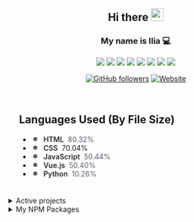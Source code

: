 <div align="center">
  
## Hi there <img src="https://media.giphy.com/media/hvRJCLFzcasrR4ia7z/giphy.gif" width="25px">

### My name is Ilia  💻
  
<img src="https://img.shields.io/badge/javascript%20-%23323330.svg?&style=for-the-badge&logo=javascript&logoColor=%23F7DF1E"/>
<img src="https://img.shields.io/badge/vue.js%20-%23323330.svg?&style=for-the-badge&logo=vuedotjs&logoColor=4FC08D"/>
<img src="https://img.shields.io/badge/html5%20-%23E34F26.svg?&style=for-the-badge&logo=html5&logoColor=white"/>
<img src="https://img.shields.io/badge/css3%20-%231572B6.svg?&style=for-the-badge&logo=css3&logoColor=white"/>
<img src="https://img.shields.io/badge/php-%23777BB4.svg?&style=for-the-badge&logo=php&logoColor=white"/>
<img src="https://img.shields.io/badge/mysql-%2300f.svg?&style=for-the-badge&logo=mysql&logoColor=white"/>
<img src="https://img.shields.io/badge/apache%20-%23D42029.svg?&style=for-the-badge&logo=apache&logoColor=white"/>
<img src="https://img.shields.io/badge/git%20-%23F05033.svg?&style=for-the-badge&logo=git&logoColor=white"/>

[![GitHub followers](https://img.shields.io/github/followers/WoZe-Clan?color=black&logo=github&label=Follow&style=for-the-badge)](https://github.com/WoZe-Clan)
[![Website](https://img.shields.io/website?down_color=red&down_message=Not%20available%20right%20now&style=for-the-badge&up_color=chartreuse&up_message=Visit&url=https%3A%2F%2Fgreep.fr)](https://wozze.fr/)
</div>

<svg width="360" height="210" xmlns="http://www.w3.org/2000/svg">

<g>
<rect x="5" y="5" id="background" />
<g>
<foreignObject x="21" y="17" width="318" height="176">
<div xmlns="http://www.w3.org/1999/xhtml" class="ellipsis">

<h2>Languages Used (By File Size)</h2>

<div>
<span class="progress">
<span style="background-color: #f1e05a;width: 68.317%;" class="progress-item"></span><span style="background-color: #563d7c;width: 14.436%;" class="progress-item"></span><span style="background-color: #e34c26;width: 10.040%;" class="progress-item"></span><span style="background-color: #3572A5;width: 2.261%;" class="progress-item"></span><span style="background-color: #701516;width: 2.218%;" class="progress-item"></span><span style="background-color: #2b7489;width: 1.155%;" class="progress-item"></span><span style="background-color: #555555;width: 0.482%;" class="progress-item"></span><span style="background-color: #b07219;width: 0.430%;" class="progress-item"></span><span style="background-color: #f34b7d;width: 0.276%;" class="progress-item"></span><span style="background-color: #3D6117;width: 0.203%;" class="progress-item"></span><span style="background-color: #3A4E3A;width: 0.083%;" class="progress-item"></span><span style="background-color: #DA5B0B;width: 0.050%;" class="progress-item"></span><span style="background-color: #244776;width: 0.031%;" class="progress-item"></span><span style="background-color: #384d54;width: 0.009%;" class="progress-item"></span><span style="background-color: #89e051;width: 0.005%;" class="progress-item"></span><span style="background-color: #427819;width: 0.004%;" class="progress-item"></span>
</span>
</div>

<ul>


<li style="animation-delay: 0ms;">
<svg xmlns="http://www.w3.org/2000/svg" style="  fill: rgb(88, 96, 105);
  margin-right: 0.5ch;
  vertical-align: top;"
viewBox="0 0 16 16" version="1.1" width="16" height="16"><path
fill-rule="evenodd" d="M8 4a4 4 0 100 8 4 4 0 000-8z"></path></svg>
<span style=" font-weight: 600;
  margin-right: 4px;
  color: rgb(36, 41, 46);">HTML</span>
<span style="color: rgb(88, 96, 105)">80.32%</span>
</li>

<li style="animation-delay: 300ms;">
  <svg xmlns="http://www.w3.org/2000/svg" style="  fill: rgb(88, 96, 105);
  margin-right: 0.5ch;
  vertical-align: top;"
  viewBox="0 0 16 16" version="1.1" width="16" height="16"><path
  fill-rule="evenodd" d="M8 4a4 4 0 100 8 4 4 0 000-8z"></path></svg>
  <span style=" font-weight: 600;
  margin-right: 4px;
  color: rgb(36, 41, 46);">CSS</span>
  <span class="percent">70.04%</span>
  </li>


<li style="animation-delay: 150ms;">
<svg xmlns="http://www.w3.org/2000/svg" style="  fill: rgb(88, 96, 105);
  margin-right: 0.5ch;
  vertical-align: top;"
viewBox="0 0 16 16" version="1.1" width="16" height="16"><path
fill-rule="evenodd" d="M8 4a4 4 0 100 8 4 4 0 000-8z"></path></svg>
<span style=" font-weight: 600;
  margin-right: 4px;
  color: rgb(36, 41, 46);">JavaScript</span>
<span style="color: rgb(88, 96, 105)">50.44%</span>
</li>

<li style="animation-delay: 2100ms;">
  <svg xmlns="http://www.w3.org/2000/svg" style="  fill: rgb(88, 96, 105);
  margin-right: 0.5ch;
  vertical-align: top;"
  viewBox="0 0 16 16" version="1.1" width="16" height="16"><path
  fill-rule="evenodd" d="M8 4a4 4 0 100 8 4 4 0 000-8z"></path></svg>
  <span style=" font-weight: 600;
  margin-right: 4px;
  color: rgb(36, 41, 46);">Vue.js</span>
  <span style="color: rgb(88, 96, 105)">50.40%</span>
  </li>




<li style="animation-delay: 450ms;">
<svg xmlns="http://www.w3.org/2000/svg" style="  fill: rgb(88, 96, 105);
  margin-right: 0.5ch;
  vertical-align: top;"
viewBox="0 0 16 16" version="1.1" width="16" height="16"><path
fill-rule="evenodd" d="M8 4a4 4 0 100 8 4 4 0 000-8z"></path></svg>
<span style=" font-weight: 600;
  margin-right: 4px;
  color: rgb(36, 41, 46);">Python</span>
<span style="color: rgb(88, 96, 105)">10.26%</span>
</li>





</ul>

</div>
</foreignObject>
</g>
</g>
</svg>


<!-- <code><img height="20" src="https://raw.githubusercontent.com/github/explore/80688e429a7d4ef2fca1e82350fe8e3517d3494d/topics/javascript/javascript.png"></code>
<code><img height="20" src="https://raw.githubusercontent.com/github/explore/80688e429a7d4ef2fca1e82350fe8e3517d3494d/topics/vue/vue.png"></code>
<code><img height="20" src="https://raw.githubusercontent.com/github/explore/80688e429a7d4ef2fca1e82350fe8e3517d3494d/topics/nodejs/nodejs.png"></code>
<code><img height="20" src="https://raw.githubusercontent.com/github/explore/80688e429a7d4ef2fca1e82350fe8e3517d3494d/topics/python/python.png"></code>
<code><img height="20" src="https://raw.githubusercontent.com/github/explore/80688e429a7d4ef2fca1e82350fe8e3517d3494d/topics/mysql/mysql.png"></code>
<code><img height="20" src="https://raw.githubusercontent.com/github/explore/80688e429a7d4ef2fca1e82350fe8e3517d3494d/topics/git/git.png"></code> -->

<details>
  <summary>Active projects</summary>

  [![gestionmatos](https://user-images.githubusercontent.com/57033110/244007142-7ded70ac-002d-4638-b36d-5cda00d4a386.JPG)](https://github.com/gestionmatos/gestionmatos)
  [![e-commerce | lamusique-se-livre ](https://user-images.githubusercontent.com/57033110/199219843-e1fab2cf-1543-4692-aa1e-fba6cfe8548c.png)](https://github.com/la-musique-se-livre e-commerce)
  [![MXMenu](https://user-images.githubusercontent.com/42576124/150105549-9cf3527a-ff41-4cd5-abd8-fb38570c42d8.png)](https://github.com/GreepTheSheep/openplanet-maniaexchange-menu)

</details>

<details>
  <summary>My NPM Packages</summary>

[![node-trackmania.io](https://github-readme-stats.vercel.app/api/pin/?username=GreepTheSheep&repo=node-trackmania.io&hide_border=true&theme=vue)](https://github.com/GreepTheSheep/node-trackmania.io)
[![node-tm-essentials](https://github-readme-stats.vercel.app/api/pin/?username=GreepTheSheep&repo=node-tm-essentials&hide_border=true&theme=vue)](https://github.com/GreepTheSheep/node-tm-essentials)
[![auto-line-breaks](https://github-readme-stats.vercel.app/api/pin/?username=GreepTheSheep&repo=auto-line-breaks&hide_border=true&theme=vue)](https://github.com/GreepTheSheep/auto-line-breaks)

</details>

<!--
**GreepTheSheep/GreepTheSheep** is a ✨ _special_ ✨ repository because its `README.md` (this file) appears on your GitHub profile.

Here are some ideas to get you started:

- 🔭 I’m currently working on ...
- 🌱 I’m currently learning ...
- 👯 I’m looking to collaborate on ...
- 🤔 I’m looking for help with ...
- 💬 Ask me about ...
- 📫 How to reach me: ...
- 😄 Pronouns: ...
- ⚡ Fun fact: ...
-->
